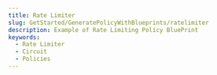 ```yaml
---
title: Rate Limiter
slug: GetStarted/GeneratePolicyWithBlueprints/ratelimiter
description: Example of Rate Limiting Policy BluePrint
keywords:
  - Rate Limiter
  - Circuit
  - Policies
---
```


